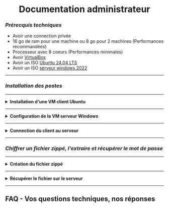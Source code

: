 <div align="center"><h1>Documentation administrateur</h1></div>

### *Prérecquis techniques*

- Avoir une connection privée
- 16 go de ram pour une machine ou 8 go pour 2 machines (Performances recommandées)
- Processeur avec 8 coeurs (Performances minimales)
- Avoir [VirtualBox](https://www.virtualbox.org/)
- Avoir un ISO [Ubuntu 24.04 LTS](https://ubuntu.com/download/desktop)
- Avoir un ISO [serveur windows 2022](https://www.microsoft.com/fr-fr/evalcenter/download-windows-server-2022)

<HR>



### *Installation des postes*
<HR>
<details>
<summary><strong> Installation d'une VM client Ubuntu </strong></summary>
<HR>

### Prérecquis

- Avoir [VirtualBox](https://www.virtualbox.org/) d'installer sur la machine

- Avoir un ISO [Ubuntu 24.04 LTS](https://ubuntu.com/download/desktop) de télécharger sur la machine

<HR>
  
  * Choisir l'OS et la version souhaitée.
 
![x](https://i.imgur.com/6WUTuYD.png)


![Y](https://i.imgur.com/IINxXgi.png)


 * Definition des ressources à allouer
   

![z](https://i.imgur.com/KR0v3Bd.png)


 * Determination de l'espace de stockage
   

   ![A](https://i.imgur.com/PSlvETM.png)


 * Configuration de la VM

   ![B](https://i.imgur.com/UHpwtwR.png)

 * Choisir l'image du disque (ISO)

   ![B](https://i.imgur.com/vbcgBsZ.png)

   ![C](https://i.imgur.com/oqviOma.png)

  * Installation de l'OS

    ![D](https://i.imgur.com/kzYhoKF.png) 

  * Prise en compte des preferences
    
   ![H](https://i.imgur.com/EujujhN.png)

  * Effacer tout contenu du disque pour installer l’OS

    ![G](https://i.imgur.com/0VnvBi9.png)

  *  Création de l’utilisateur (Le mot de passe servivra pour toute confirmation admin)

   ![G](https://i.imgur.com/HM5Zfup.png)

    
</details>
<HR>
<details>
  <summary><strong>Configuration de la VM serveur Windows</strong></summary>
<HR>
  
### Prérecquis

- Avoir [VirtualBox](https://www.virtualbox.org/) d'installer sur votre machine

- Avoir un ISO [serveur windows 2022](https://www.microsoft.com/fr-fr/evalcenter/download-windows-server-2022) de télécharger sur votre machine
  <HR>
  
### Configuration de l'IP

 - Clique droit sur *Ethernet* -> *Propriétés*
     
  ![Propriétéethe](https://i.imgur.com/LnzFb3R.png)

 - Sélectionner *Propriétés* de nouveau.
 
 ![Propriété](https://i.imgur.com/jOBHkY0.png)
 
 -  Cocher *Protocole internet version 4*
   
 ![ipv4](https://i.imgur.com/2hphSeT.png)
 
 - Renseigner l'adresse IPv4 du serveur (ici 172.16.10.10 avec masque de sous-réseau 255.255.255.0)

 ![tapeip](https://i.imgur.com/LumP4xV.png)


<HR>

### Création du serveur de fichier

- Dans le gestionaire de serveur, sélectionné le serveur et appuyer sur *Gérer* puis *Ajouter des rôles et fonctionnalités*

  
![servfich](https://cdn.discordapp.com/attachments/1293220511588810773/1295671480847175701/Capture_2.PNG?ex=6710d119&is=670f7f99&hm=9e11765d4c50add88350a4e07719291baa0892216937d6dd0ed62d7b7ed68041&)

- Suivre le guide d'installation jusqu'à la rubrique *Type d'installation* et choisir *Installation basée sur un rôle ou une fonctionalité*


![typeinsta](https://imgur.com/CvoYXct.png)

- Sélectionner le serveur sur lequel installer la fonctionnalité

![servdest](https://i.imgur.com/0L641Bk.png)

- Descendre dans la liste jusqu'à trouver *Services de fichiers et de stockage*, cocher *Services de fichiers et iSCSl*

![selecrole](https://i.imgur.com/bskgN8C.png)

- Descendre dans la liste jusqu'à trouver *Support de partage de fichiers SMB* puis le cocher

![fonctionnalité](https://cdn.discordapp.com/attachments/1293220511588810773/1295668123642626090/Capture.PNG?ex=6710cdf9&is=670f7c79&hm=10ffcc58a4617f5ce1cfc21276d994e82c6a111d099639315e203ae3f4b60a75&)

- Confirmer jusqu'au début de l'installation

![insta](https://i.imgur.com/mZjaiEn.png)

__Redémarrer la machine et c'est terminé !__

<HR> 
</details>

<HR>

<details><summary><strong>Connection du client au serveur</strong></summary>
<HR>
  
### Prérecquis
- Avoir un client fonctionnel
- Avoir un serveur fonctionnel (L'applicatif SAMBA d'installer)
- Être connecté sur le même réseau
- Avoir les additions invités d'installer (dans le cadre d'une VM)
<HR>

#### Installation de Samba sur client Ubuntu

Dans le terminal, taper la commande suivante : 
```bash
sudo apt install samba
```
![samba](https://i.imgur.com/hjxMyLv.png)

Enfin, redémarrer la machine et retaper la commande dans le terminal afin de vérifier si l'installation est confirmer.
<HR>

Une fois Samba d'installer, tentons de nous connecter au serveur.

- Ouvrir le gestionnaire de fichier et se diriger vers *Autres emplacements*

![serv](https://i.imgur.com/KgWXWWF.png)

- Dans l'emplacement du bas, saisir l'adresse du serveur sous le format "smb://ton_adresse_ip/ (ici 172.16.10.10)

 ![servadr](https://i.imgur.com/RWc2yR2.png)

- Renseigner le nom de domaine ainsi que le nom d'utilisateur et le mot de passe (Ici Administrateur avec Azerty1* comme mot de passe)

![connec](https://i.imgur.com/KN0Xqz3.png)

- Nous voilà connecter au serveur et avons l'accès aux fichiers !
</details>
<HR>

### *Chiffrer un fichier zippé, l'extraire et récupérer le mot de passe*
<HR>
<details>
  <summary><strong>Création du fichier zippé</strong></summary>
  

</details>
<HR>
<details>
  <summary><strong>Récupérer le fichier sur le serveur</strong></summary>
  </details>
  <HR>


## FAQ - Vos questions techniques, nos réponses

